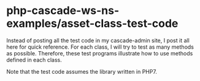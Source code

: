 # php-cascade-ws-ns-examples/asset-class-test-code
Instead of posting all the test code in my cascade-admin site, I post it all here for quick reference. For each class, I will try to test as many methods as possible. Therefore, these test programs illustrate how to use methods defined in each class.

Note that the test code assumes the library written in PHP7.